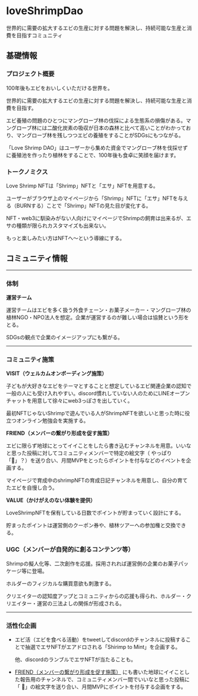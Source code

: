 # loveShrimpDao
世界的に需要の拡大するエビの生産に対する問題を解決し、持続可能な生産と消費を目指すコミュニティ
## 基礎情報

### プロジェクト概要

100年後もエビをおいしくいただける世界を。

世界的に需要の拡大するエビの生産に対する問題を解決し、持続可能な生産と消費を目指す。

エビ養殖の問題のひとつにマングローブ林の伐採による生態系の損傷がある。マングローブ林には二酸化炭素の吸収が日本の森林と比べて高いことがわかっており、マングローブ林を残しつつエビの養殖をすることがSDGsにもつながる。

「Love Shrimp DAO」はユーザーから集めた資金でマングローブ林を伐採せずに養殖池を作ったり植林をすることで、100年後も食卓に笑顔を届けます。

### トークノミクス

Love Shrimp NFTは「Shrimp」NFTと「エサ」NFTを用意する。

ユーザーがブラウザ上のマイページから「Shrimp」NFTに「エサ」NFTを与える（BURNする）ことで「Shrimp」NFTの見た目が変化する。

NFT・web3に馴染みがない人向けにマイページでShrimpの飼育は出来るが、エサの種類が限られカスタマイズも出来ない。

もっと楽しみたい方はNFTへ〜という導線にする。

## コミュニティ情報

---

### 体制

__運営チーム__

運営チームはエビを多く扱う外食チェーン・お菓子メーカー・マングローブ林の植林NGO・NPO法人を想定。企業が運営するのが難しい場合は協賛という形をとる。

SDGsの観点で企業のイメージアップにも繋がる。

---

### コミュニティ施策

__VISIT（ウェルカムオンボーディング施策）__

子どもが大好きなエビをテーマとすることと想定しているエビ関連企業の認知で一般の人にも受け入れやすい。discord慣れしていない人のためにLINEオープンチャットを用意して徐々にweb3っぽさを出していく。

最初NFTじゃないShrimpで遊んでいる人がShrimpNFTを欲しいと思った時に役立つオンライン勉強会を実施する。

__FRIEND（メンバーの繋がり形成を促す施策）__

エビに限らず地球にとってイイことをしたら書き込むチャンネルを用意。いいなと思った投稿に対してコミュニティメンバーで特定の絵文字（ やっぱり「🦐」？）を送り合い、月間MVPをとったらポイントを付与などのイベントを企画する。

マイページで育成中のshrimpNFTの育成日記チャンネルを用意し、自分の育てたエビを自慢し合う。

__VALUE（かけがえのない体験を提供）__

LoveShrimpNFTを保有している日数でポイントが貯まっていく設計にする。

貯まったポイントは運営側のクーポン券や、植林ツアーへの参加権と交換できる。

### UGC（メンバーが自発的に創るコンテンツ等）

Shrimpの擬人化等、二次創作を応援。採用されれば運営側の企業のお菓子パッケージ等に登場。

ホルダーのフィジカルな購買意欲も刺激する。

クリエイターの認知度アップとコミュニティからの応援も得られ、ホルダー・クリエイター・運営の三法よしの関係が形成される。

---

### 活性化企画

- エビ活（エビを食べる活動）をtweetしてdiscordのチャンネルに投稿することで抽選でエサNFTがエアドロされる「Shirimp to Mint」を企画する。
    
    他、discordのランブルでエサNFTが当たることも。
    
- [FRIEND（メンバーの繋がり形成を促す施策）](https://www.notion.so/FRIEND-a0c9919366c441aeb1ac56005d9c1ed3) にも書いた地球にイイことした報告用のチャンネルで、コミュニティメンバー間でいいなと思った投稿に「 🦐」の絵文字を送り合い、月間MVPにポイントを付与する企画をする。

